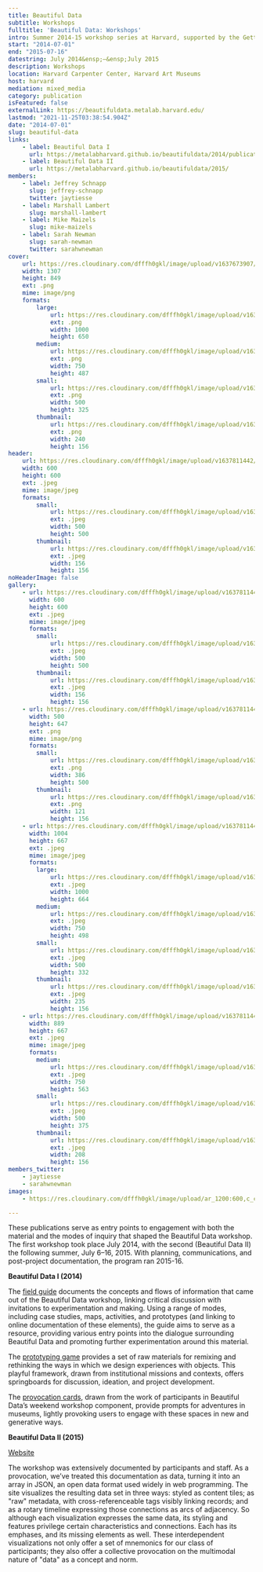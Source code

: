 ```yaml
---
title: Beautiful Data
subtitle: Workshops
fulltitle: 'Beautiful Data: Workshops'
intro: Summer 2014-15 workshop series at Harvard, supported by the Getty Foundation.
start: "2014-07-01"
end: "2015-07-16"
datestring: July 2014&ensp;–&ensp;July 2015
description: Workshops
location: Harvard Carpenter Center, Harvard Art Museums
host: harvard
mediation: mixed_media
category: publication
isFeatured: false
externalLink: https://beautifuldata.metalab.harvard.edu/
lastmod: "2021-11-25T03:38:54.904Z"
date: "2014-07-01"
slug: beautiful-data
links:
    - label: Beautiful Data I
      url: https://metalabharvard.github.io/beautifuldata/2014/publications.html
    - label: Beautiful Data II
      url: https://metalabharvard.github.io/beautifuldata/2015/
members:
    - label: Jeffrey Schnapp
      slug: jeffrey-schnapp
      twitter: jaytiesse
    - label: Marshall Lambert
      slug: marshall-lambert
    - label: Mike Maizels
      slug: mike-maizels
    - label: Sarah Newman
      slug: sarah-newman
      twitter: sarahwnewman
cover:
    url: https://res.cloudinary.com/dfffh0gkl/image/upload/v1637673907/Beautiful_Data_Logo_36a2215dc2.png
    width: 1307
    height: 849
    ext: .png
    mime: image/png
    formats:
        large:
            url: https://res.cloudinary.com/dfffh0gkl/image/upload/v1637673909/large_Beautiful_Data_Logo_36a2215dc2.png
            ext: .png
            width: 1000
            height: 650
        medium:
            url: https://res.cloudinary.com/dfffh0gkl/image/upload/v1637673909/medium_Beautiful_Data_Logo_36a2215dc2.png
            ext: .png
            width: 750
            height: 487
        small:
            url: https://res.cloudinary.com/dfffh0gkl/image/upload/v1637673909/small_Beautiful_Data_Logo_36a2215dc2.png
            ext: .png
            width: 500
            height: 325
        thumbnail:
            url: https://res.cloudinary.com/dfffh0gkl/image/upload/v1637673908/thumbnail_Beautiful_Data_Logo_36a2215dc2.png
            ext: .png
            width: 240
            height: 156
header:
    url: https://res.cloudinary.com/dfffh0gkl/image/upload/v1637811442/beautifuldata2_092b8a2c16.jpg
    width: 600
    height: 600
    ext: .jpeg
    mime: image/jpeg
    formats:
        small:
            url: https://res.cloudinary.com/dfffh0gkl/image/upload/v1637811443/small_beautifuldata2_092b8a2c16.jpg
            ext: .jpeg
            width: 500
            height: 500
        thumbnail:
            url: https://res.cloudinary.com/dfffh0gkl/image/upload/v1637811442/thumbnail_beautifuldata2_092b8a2c16.jpg
            ext: .jpeg
            width: 156
            height: 156
noHeaderImage: false
gallery:
    - url: https://res.cloudinary.com/dfffh0gkl/image/upload/v1637811442/beautifuldata2_092b8a2c16.jpg
      width: 600
      height: 600
      ext: .jpeg
      mime: image/jpeg
      formats:
        small:
            url: https://res.cloudinary.com/dfffh0gkl/image/upload/v1637811443/small_beautifuldata2_092b8a2c16.jpg
            ext: .jpeg
            width: 500
            height: 500
        thumbnail:
            url: https://res.cloudinary.com/dfffh0gkl/image/upload/v1637811442/thumbnail_beautifuldata2_092b8a2c16.jpg
            ext: .jpeg
            width: 156
            height: 156
    - url: https://res.cloudinary.com/dfffh0gkl/image/upload/v1637811442/beautifuldata1_0dc3a6bd63.png
      width: 500
      height: 647
      ext: .png
      mime: image/png
      formats:
        small:
            url: https://res.cloudinary.com/dfffh0gkl/image/upload/v1637811443/small_beautifuldata1_0dc3a6bd63.png
            ext: .png
            width: 386
            height: 500
        thumbnail:
            url: https://res.cloudinary.com/dfffh0gkl/image/upload/v1637811443/thumbnail_beautifuldata1_0dc3a6bd63.png
            ext: .png
            width: 121
            height: 156
    - url: https://res.cloudinary.com/dfffh0gkl/image/upload/v1637811442/beautifuldata4_d041c90946.jpg
      width: 1004
      height: 667
      ext: .jpeg
      mime: image/jpeg
      formats:
        large:
            url: https://res.cloudinary.com/dfffh0gkl/image/upload/v1637811443/large_beautifuldata4_d041c90946.jpg
            ext: .jpeg
            width: 1000
            height: 664
        medium:
            url: https://res.cloudinary.com/dfffh0gkl/image/upload/v1637811443/medium_beautifuldata4_d041c90946.jpg
            ext: .jpeg
            width: 750
            height: 498
        small:
            url: https://res.cloudinary.com/dfffh0gkl/image/upload/v1637811444/small_beautifuldata4_d041c90946.jpg
            ext: .jpeg
            width: 500
            height: 332
        thumbnail:
            url: https://res.cloudinary.com/dfffh0gkl/image/upload/v1637811442/thumbnail_beautifuldata4_d041c90946.jpg
            ext: .jpeg
            width: 235
            height: 156
    - url: https://res.cloudinary.com/dfffh0gkl/image/upload/v1637811442/beautifuldata3_9a808902b6.jpg
      width: 889
      height: 667
      ext: .jpeg
      mime: image/jpeg
      formats:
        medium:
            url: https://res.cloudinary.com/dfffh0gkl/image/upload/v1637811443/medium_beautifuldata3_9a808902b6.jpg
            ext: .jpeg
            width: 750
            height: 563
        small:
            url: https://res.cloudinary.com/dfffh0gkl/image/upload/v1637811444/small_beautifuldata3_9a808902b6.jpg
            ext: .jpeg
            width: 500
            height: 375
        thumbnail:
            url: https://res.cloudinary.com/dfffh0gkl/image/upload/v1637811443/thumbnail_beautifuldata3_9a808902b6.jpg
            ext: .jpeg
            width: 208
            height: 156
members_twitter:
    - jaytiesse
    - sarahwnewman
images:
    - https://res.cloudinary.com/dfffh0gkl/image/upload/ar_1200:600,c_crop/c_limit,h_1200,w_600/v1637811442/beautifuldata2_092b8a2c16.jpg

---
```

These publications serve as entry points to engagement with both the material and the modes of inquiry that shaped the Beautiful Data workshop. The first workshop took place July 2014, with the second (Beautiful Data II) the following summer, July 6–16, 2015. With planning, communications, and post-project documentation, the program ran 2015-16.

**Beautiful Data I (2014)**

The [field guide](http://issuu.com/metalab4/docs/bd_field_guide) documents the concepts and flows of information that came out of the Beautiful Data workshop, linking critical discussion with invitations to experimentation and making. Using a range of modes, including case studies, maps, activities, and prototypes (and linking to online documentation of these elements), the guide aims to serve as a resource, providing various entry points into the dialogue surrounding Beautiful Data and promoting further experimentation around this material.

The [prototyping game](http://issuu.com/metalab4/docs/bd_game_cards) provides a set of raw materials for remixing and rethinking the ways in which we design experiences with objects. This playful framework, drawn from institutional missions and contexts, offers springboards for discussion, ideation, and project development.

The [provocation cards](http://issuu.com/metalab4/docs/bd_provocation_cards), drawn from the work of participants in Beautiful Data’s weekend workshop component, provide prompts for adventures in museums, lightly provoking users to engage with these spaces in new and generative ways.

**Beautiful Data II (2015)**

[Website](https://metalabharvard.github.io/beautifuldata/2015/)

The workshop was extensively documented by participants and staff. As a provocation, we’ve treated this documentation as data, turning it into an array in JSON, an open data format used widely in web programming. The site visualizes the resulting data set in three ways: styled as content tiles; as "raw" metadata, with cross-referenceable tags visibly linking records; and as a rotary timeline expressing those connections as arcs of adjacency. So although each visualization expresses the same data, its styling and features privilege certain characteristics and connections. Each has its emphases, and its missing elements as well. These interdependent visualizations not only offer a set of mnemonics for our class of participants; they also offer a collective provocation on the multimodal nature of "data" as a concept and norm.